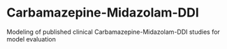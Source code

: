# Carbamazepine-Midazolam-DDI
Modeling of published clinical Carbamazepine-Midazolam-DDI studies for model evaluation
